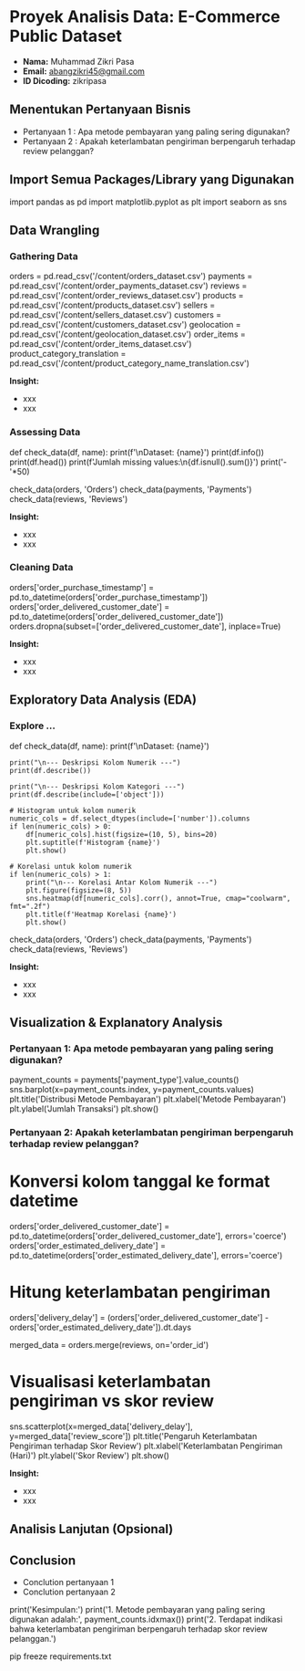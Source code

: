 # Proyek Analisis Data: E-Commerce Public Dataset
- **Nama:** Muhammad Zikri Pasa
- **Email:** abangzikri45@gmail.com
- **ID Dicoding:** zikripasa

## Menentukan Pertanyaan Bisnis

- Pertanyaan 1 : Apa metode pembayaran yang paling sering digunakan?
- Pertanyaan 2 : Apakah keterlambatan pengiriman berpengaruh terhadap review pelanggan?

## Import Semua Packages/Library yang Digunakan

import pandas as pd
import matplotlib.pyplot as plt
import seaborn as sns

## Data Wrangling

### Gathering Data

orders = pd.read_csv('/content/orders_dataset.csv')
payments = pd.read_csv('/content/order_payments_dataset.csv')
reviews = pd.read_csv('/content/order_reviews_dataset.csv')
products = pd.read_csv('/content/products_dataset.csv')
sellers = pd.read_csv('/content/sellers_dataset.csv')
customers = pd.read_csv('/content/customers_dataset.csv')
geolocation = pd.read_csv('/content/geolocation_dataset.csv')
order_items = pd.read_csv('/content/order_items_dataset.csv')
product_category_translation = pd.read_csv('/content/product_category_name_translation.csv')

**Insight:**
- xxx
- xxx

### Assessing Data

def check_data(df, name):
    print(f'\nDataset: {name}')
    print(df.info())
    print(df.head())
    print(f'Jumlah missing values:\n{df.isnull().sum()}')
    print('-'*50)

check_data(orders, 'Orders')
check_data(payments, 'Payments')
check_data(reviews, 'Reviews')


**Insight:**
- xxx
- xxx

### Cleaning Data

orders['order_purchase_timestamp'] = pd.to_datetime(orders['order_purchase_timestamp'])
orders['order_delivered_customer_date'] = pd.to_datetime(orders['order_delivered_customer_date'])
orders.dropna(subset=['order_delivered_customer_date'], inplace=True)

**Insight:**
- xxx
- xxx

## Exploratory Data Analysis (EDA)

### Explore ...



def check_data(df, name):
    print(f'\nDataset: {name}')
    
   
    print("\n--- Deskripsi Kolom Numerik ---")
    print(df.describe()) 
    
    print("\n--- Deskripsi Kolom Kategori ---")
    print(df.describe(include=['object']))  
    
    # Histogram untuk kolom numerik
    numeric_cols = df.select_dtypes(include=['number']).columns
    if len(numeric_cols) > 0:
        df[numeric_cols].hist(figsize=(10, 5), bins=20)
        plt.suptitle(f'Histogram {name}')
        plt.show()
    
    # Korelasi untuk kolom numerik
    if len(numeric_cols) > 1:
        print("\n--- Korelasi Antar Kolom Numerik ---")
        plt.figure(figsize=(8, 5))
        sns.heatmap(df[numeric_cols].corr(), annot=True, cmap="coolwarm", fmt=".2f")
        plt.title(f'Heatmap Korelasi {name}')
        plt.show()


check_data(orders, 'Orders')
check_data(payments, 'Payments')
check_data(reviews, 'Reviews')


**Insight:**
- xxx
- xxx



## Visualization & Explanatory Analysis

### Pertanyaan 1: Apa metode pembayaran yang paling sering digunakan?

payment_counts = payments['payment_type'].value_counts()
sns.barplot(x=payment_counts.index, y=payment_counts.values)
plt.title('Distribusi Metode Pembayaran')
plt.xlabel('Metode Pembayaran')
plt.ylabel('Jumlah Transaksi')
plt.show()

### Pertanyaan 2: Apakah keterlambatan pengiriman berpengaruh terhadap review pelanggan?

# Konversi kolom tanggal ke format datetime
orders['order_delivered_customer_date'] = pd.to_datetime(orders['order_delivered_customer_date'], errors='coerce')
orders['order_estimated_delivery_date'] = pd.to_datetime(orders['order_estimated_delivery_date'], errors='coerce')

# Hitung keterlambatan pengiriman
orders['delivery_delay'] = (orders['order_delivered_customer_date'] - orders['order_estimated_delivery_date']).dt.days

merged_data = orders.merge(reviews, on='order_id')

# Visualisasi keterlambatan pengiriman vs skor review
sns.scatterplot(x=merged_data['delivery_delay'], y=merged_data['review_score'])
plt.title('Pengaruh Keterlambatan Pengiriman terhadap Skor Review')
plt.xlabel('Keterlambatan Pengiriman (Hari)')
plt.ylabel('Skor Review')
plt.show()


**Insight:**
- xxx
- xxx

## Analisis Lanjutan (Opsional)



## Conclusion

- Conclution pertanyaan 1
- Conclution pertanyaan 2

print('Kesimpulan:')
print('1. Metode pembayaran yang paling sering digunakan adalah:', payment_counts.idxmax())
print('2. Terdapat indikasi bahwa keterlambatan pengiriman berpengaruh terhadap skor review pelanggan.')

 pip freeze requirements.txt


